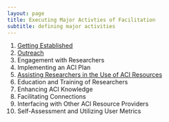 ```yaml
---
layout: page
title: Executing Major Activties of Facilitation
subtitle: defining major activities
---
```


1. [Getting Established](activities/01-getting-established)
2. [Outreach](activities/outreach)
3. Engagement with Researchers
4. Implementing an ACI Plan
5. [Assisting Researchers in the Use of ACI Resources](activities/05-assistance)
6. Education and Training of Researchers
7. Enhancing ACI Knowledge
8. Facilitating Connections
9. Interfacing with Other ACI Resource Providers
10. Self-Assessment and Utilizing User Metrics

